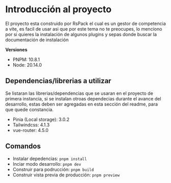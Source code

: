 # Introducción al proyecto

El proyecto esta construido por RsPack el cual es un gestor de competencia a vite, es facil de usar asi que por este tema no te preocupes, lo menciono por si quieres la instalación de algunos plugins y sepas donde buscar la documentación de instalación

**Versiones**

- PNPM: 10.8.1
- Node: 20.14.0

## Dependencias/librerias a utilizar

Se listaran las librerias/dependencias que se usaran en el proyecto de primera instancia, si se instalan otroas dependecias durante el avance del desarrollo, estas deben ser agregadas en esta sección del readme, para que quede constancia.

- Pinia (Local storage): 3.0.2
- Tailwindcss: 4.1.3
- vue-router: 4.5.0

## Comandos

- Instalar depedencias: `pnpm install `
- Inciar modo desarrollo: `pnpm dev `
- Construir para podrucción: `pnpm build `
- Construir vista previa de producción: `pnpm preview `
